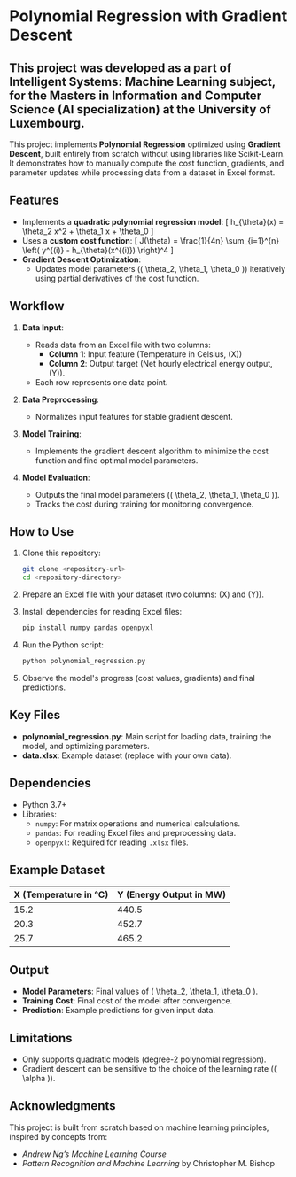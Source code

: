 # Polynomial Regression with Gradient Descent

## This project was developed as a part of Intelligent Systems: Machine Learning subject, for the Masters in Information and Computer Science (AI specialization) at the University of Luxembourg.

This project implements **Polynomial Regression** optimized using **Gradient Descent**, built entirely from scratch without using libraries like Scikit-Learn. It demonstrates how to manually compute the cost function, gradients, and parameter updates while processing data from a dataset in Excel format.

## Features
- Implements a **quadratic polynomial regression model**:
  \[
  h_{\theta}(x) = \theta_2 x^2 + \theta_1 x + \theta_0
  \]
- Uses a **custom cost function**:
  \[
  J(\theta) = \frac{1}{4n} \sum_{i=1}^{n} \left( y^{(i)} - h_{\theta}(x^{(i)}) \right)^4
  \]
- **Gradient Descent Optimization**:
  - Updates model parameters (\( \theta_2, \theta_1, \theta_0 \)) iteratively using partial derivatives of the cost function.

## Workflow
1. **Data Input**:
   - Reads data from an Excel file with two columns:
     - **Column 1**: Input feature (Temperature in Celsius, \(X\))
     - **Column 2**: Output target (Net hourly electrical energy output, \(Y\)).
   - Each row represents one data point.

2. **Data Preprocessing**:
   - Normalizes input features for stable gradient descent.

3. **Model Training**:
   - Implements the gradient descent algorithm to minimize the cost function and find optimal model parameters.

4. **Model Evaluation**:
   - Outputs the final model parameters (\( \theta_2, \theta_1, \theta_0 \)).
   - Tracks the cost during training for monitoring convergence.

## How to Use
1. Clone this repository:
   ```bash
   git clone <repository-url>
   cd <repository-directory>
   ```

2. Prepare an Excel file with your dataset (two columns: \(X\) and \(Y\)).

3. Install dependencies for reading Excel files:
   ```bash
   pip install numpy pandas openpyxl
   ```

4. Run the Python script:
   ```bash
   python polynomial_regression.py
   ```

5. Observe the model's progress (cost values, gradients) and final predictions.

## Key Files
- **polynomial_regression.py**: Main script for loading data, training the model, and optimizing parameters.
- **data.xlsx**: Example dataset (replace with your own data).

## Dependencies
- Python 3.7+
- Libraries:
  - `numpy`: For matrix operations and numerical calculations.
  - `pandas`: For reading Excel files and preprocessing data.
  - `openpyxl`: Required for reading `.xlsx` files.

## Example Dataset
| X (Temperature in °C) | Y (Energy Output in MW) |
|------------------------|-------------------------|
| 15.2                   | 440.5                  |
| 20.3                   | 452.7                  |
| 25.7                   | 465.2                  |

## Output
- **Model Parameters**: Final values of \( \theta_2, \theta_1, \theta_0 \).
- **Training Cost**: Final cost of the model after convergence.
- **Prediction**: Example predictions for given input data.

## Limitations
- Only supports quadratic models (degree-2 polynomial regression).
- Gradient descent can be sensitive to the choice of the learning rate (\( \alpha \)).

## Acknowledgments
This project is built from scratch based on machine learning principles, inspired by concepts from:
- *Andrew Ng’s Machine Learning Course*
- *Pattern Recognition and Machine Learning* by Christopher M. Bishop

